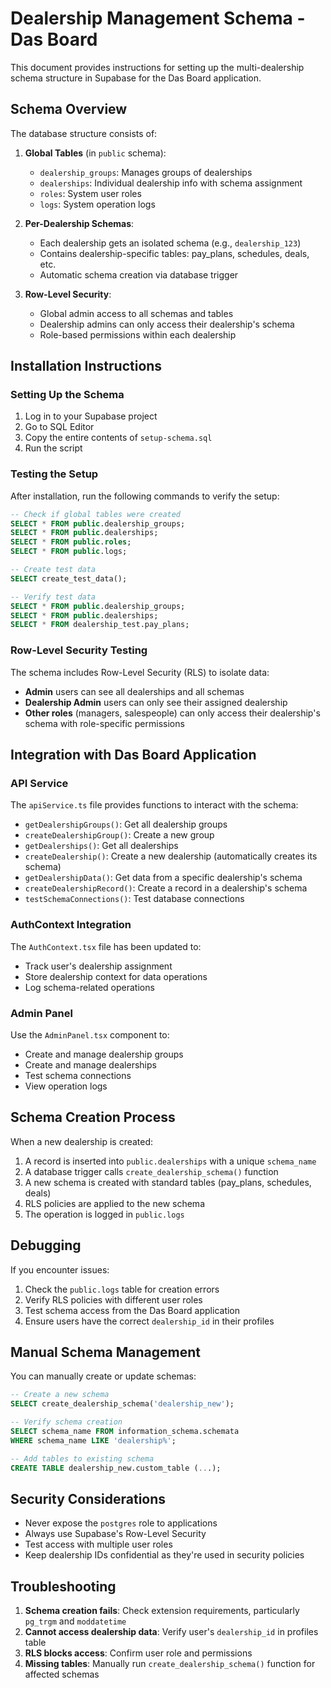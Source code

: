 # Dealership Management Schema - Das Board

This document provides instructions for setting up the multi-dealership schema structure in Supabase for the Das Board application.

## Schema Overview

The database structure consists of:

1. **Global Tables** (in `public` schema):

   - `dealership_groups`: Manages groups of dealerships
   - `dealerships`: Individual dealership info with schema assignment
   - `roles`: System user roles
   - `logs`: System operation logs

2. **Per-Dealership Schemas**:

   - Each dealership gets an isolated schema (e.g., `dealership_123`)
   - Contains dealership-specific tables: pay_plans, schedules, deals, etc.
   - Automatic schema creation via database trigger

3. **Row-Level Security**:
   - Global admin access to all schemas and tables
   - Dealership admins can only access their dealership's schema
   - Role-based permissions within each dealership

## Installation Instructions

### Setting Up the Schema

1. Log in to your Supabase project
2. Go to SQL Editor
3. Copy the entire contents of `setup-schema.sql`
4. Run the script

### Testing the Setup

After installation, run the following commands to verify the setup:

```sql
-- Check if global tables were created
SELECT * FROM public.dealership_groups;
SELECT * FROM public.dealerships;
SELECT * FROM public.roles;
SELECT * FROM public.logs;

-- Create test data
SELECT create_test_data();

-- Verify test data
SELECT * FROM public.dealership_groups;
SELECT * FROM public.dealerships;
SELECT * FROM dealership_test.pay_plans;
```

### Row-Level Security Testing

The schema includes Row-Level Security (RLS) to isolate data:

- **Admin** users can see all dealerships and all schemas
- **Dealership Admin** users can only see their assigned dealership
- **Other roles** (managers, salespeople) can only access their dealership's schema with role-specific permissions

## Integration with Das Board Application

### API Service

The `apiService.ts` file provides functions to interact with the schema:

- `getDealershipGroups()`: Get all dealership groups
- `createDealershipGroup()`: Create a new group
- `getDealerships()`: Get all dealerships
- `createDealership()`: Create a new dealership (automatically creates its schema)
- `getDealershipData()`: Get data from a specific dealership's schema
- `createDealershipRecord()`: Create a record in a dealership's schema
- `testSchemaConnections()`: Test database connections

### AuthContext Integration

The `AuthContext.tsx` file has been updated to:

- Track user's dealership assignment
- Store dealership context for data operations
- Log schema-related operations

### Admin Panel

Use the `AdminPanel.tsx` component to:

- Create and manage dealership groups
- Create and manage dealerships
- Test schema connections
- View operation logs

## Schema Creation Process

When a new dealership is created:

1. A record is inserted into `public.dealerships` with a unique `schema_name`
2. A database trigger calls `create_dealership_schema()` function
3. A new schema is created with standard tables (pay_plans, schedules, deals)
4. RLS policies are applied to the new schema
5. The operation is logged in `public.logs`

## Debugging

If you encounter issues:

1. Check the `public.logs` table for creation errors
2. Verify RLS policies with different user roles
3. Test schema access from the Das Board application
4. Ensure users have the correct `dealership_id` in their profiles

## Manual Schema Management

You can manually create or update schemas:

```sql
-- Create a new schema
SELECT create_dealership_schema('dealership_new');

-- Verify schema creation
SELECT schema_name FROM information_schema.schemata
WHERE schema_name LIKE 'dealership%';

-- Add tables to existing schema
CREATE TABLE dealership_new.custom_table (...);
```

## Security Considerations

- Never expose the `postgres` role to applications
- Always use Supabase's Row-Level Security
- Test access with multiple user roles
- Keep dealership IDs confidential as they're used in security policies

## Troubleshooting

1. **Schema creation fails**: Check extension requirements, particularly `pg_trgm` and `moddatetime`
2. **Cannot access dealership data**: Verify user's `dealership_id` in profiles table
3. **RLS blocks access**: Confirm user role and permissions
4. **Missing tables**: Manually run `create_dealership_schema()` function for affected schemas

